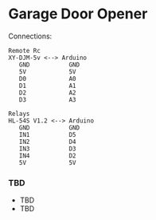 # Garage Door Opener #


 Connections:

    Remote Rc
    XY-DJM-5v <--> Arduino
       GND           GND
       5V            5V
       D0            A0
       D1            A1
       D2            A2
       D3            A3

    Relays 
    HL-54S V1.2 <--> Arduino
       GND           GND
       IN1           D5
       IN2           D4
       IN3           D3
       IN4           D2
       5V            5V


### TBD ###

* TBD
* TBD
